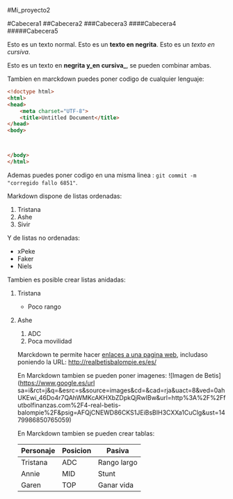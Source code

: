 #Mi_proyecto2

#Cabecera1
##Cabecera2
###Cabecera3
####Cabecera4
#####Cabecera5

Esto es un texto normal. Esto es un **texto en negrita**. Esto es un *texto en cursiva*.

Esto es un texto en **negrita y_en cursiva_**, se pueden combinar ambas.

Tambien en marckdown puedes poner codigo de cualquier lenguaje:

```html
<!doctype html>
<html>
<head>
    <meta charset="UTF-8">
    <title>Untitled Document</title>
</head>
<body>



</body>
</html>
```

Ademas puedes poner codigo en una misma linea : `git commit -m "corregido fallo 6851"`.

Markdown dispone de listas ordenadas:

1. Tristana
2. Ashe
3. Sivir

Y de listas no ordenadas:

* xPeke
* Faker
* Niels

Tambien es posible crear listas anidadas:

1. Tristana
    * Poco rango
    
2. Ashe
    1. ADC
    2. Poca movilidad
    
    Marckdown te permite hacer [enlaces a una pagina web](http://realbetisbalompie.es/es/), includaso poniendo la URL: http://realbetisbalompie.es/es/
    
    En Marckdown tambien se pueden poner imagenes:
    ![Imagen de Betis](https://www.google.es/url sa=i&rct=j&q=&esrc=s&source=images&cd=&cad=rja&uact=8&ved=0ahUKEwi_46Do4r7QAhWMKcAKHXbZDpkQjRwIBw&url=http%3A%2F%2Ffutbolfinanzas.com%2F4-real-betis-balompie%2F&psig=AFQjCNEWD86CKS1JEiBsBIH3CXXa1CuClg&ust=1479986850765059)
    
    En Marckdown tambien se pueden crear tablas:
    
    | Personaje  | Posicion|Pasiva     |
    | ---------  | --------|---------- |
    | Tristana   | ADC     |Rango largo|
    | Annie      | MID     |  Stunt    |
    | Garen      | TOP     | Ganar vida|
